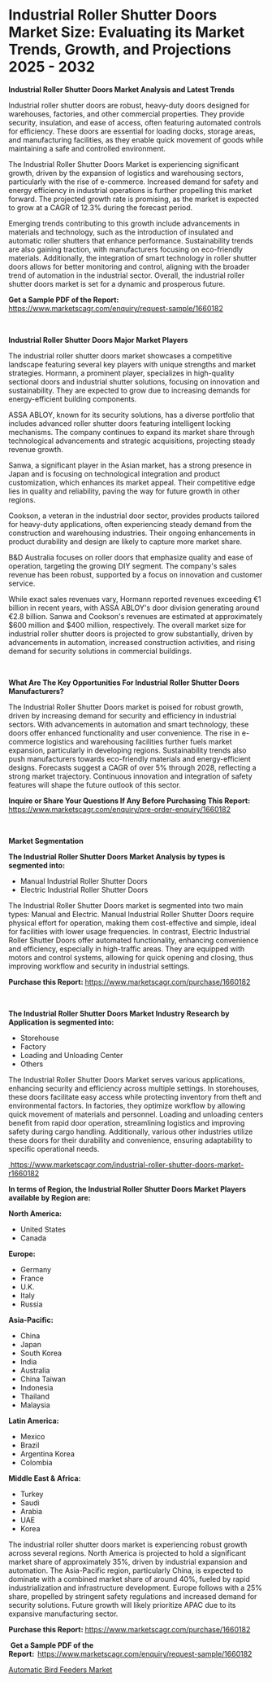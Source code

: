 <p><h1>Industrial Roller Shutter Doors Market Size: Evaluating its Market Trends, Growth, and Projections 2025 - 2032</h1></p><p><strong>Industrial Roller Shutter Doors Market Analysis and Latest Trends</strong></p>
<p><p>Industrial roller shutter doors are robust, heavy-duty doors designed for warehouses, factories, and other commercial properties. They provide security, insulation, and ease of access, often featuring automated controls for efficiency. These doors are essential for loading docks, storage areas, and manufacturing facilities, as they enable quick movement of goods while maintaining a safe and controlled environment.</p><p>The Industrial Roller Shutter Doors Market is experiencing significant growth, driven by the expansion of logistics and warehousing sectors, particularly with the rise of e-commerce. Increased demand for safety and energy efficiency in industrial operations is further propelling this market forward. The projected growth rate is promising, as the market is expected to grow at a CAGR of 12.3% during the forecast period.</p><p>Emerging trends contributing to this growth include advancements in materials and technology, such as the introduction of insulated and automatic roller shutters that enhance performance. Sustainability trends are also gaining traction, with manufacturers focusing on eco-friendly materials. Additionally, the integration of smart technology in roller shutter doors allows for better monitoring and control, aligning with the broader trend of automation in the industrial sector. Overall, the industrial roller shutter doors market is set for a dynamic and prosperous future.</p></p>
<p><strong>Get a Sample PDF of the Report:&nbsp;</strong> <a href="https://www.marketscagr.com/enquiry/request-sample/1660182?utm_campaign=2320&utm_medium=2&utm_source=Github&utm_content=ia&utm_term=20022025&utm_id=industrial-roller-shutter-doors">https://www.marketscagr.com/enquiry/request-sample/1660182</a></p>
<p>&nbsp;</p>
<p><strong>Industrial Roller Shutter Doors Major Market Players</strong></p>
<p><p>The industrial roller shutter doors market showcases a competitive landscape featuring several key players with unique strengths and market strategies. Hormann, a prominent player, specializes in high-quality sectional doors and industrial shutter solutions, focusing on innovation and sustainability. They are expected to grow due to increasing demands for energy-efficient building components.</p><p>ASSA ABLOY, known for its security solutions, has a diverse portfolio that includes advanced roller shutter doors featuring intelligent locking mechanisms. The company continues to expand its market share through technological advancements and strategic acquisitions, projecting steady revenue growth.</p><p>Sanwa, a significant player in the Asian market, has a strong presence in Japan and is focusing on technological integration and product customization, which enhances its market appeal. Their competitive edge lies in quality and reliability, paving the way for future growth in other regions.</p><p>Cookson, a veteran in the industrial door sector, provides products tailored for heavy-duty applications, often experiencing steady demand from the construction and warehousing industries. Their ongoing enhancements in product durability and design are likely to capture more market share.</p><p>B&D Australia focuses on roller doors that emphasize quality and ease of operation, targeting the growing DIY segment. The company's sales revenue has been robust, supported by a focus on innovation and customer service.</p><p>While exact sales revenues vary, Hormann reported revenues exceeding €1 billion in recent years, with ASSA ABLOY's door division generating around €2.8 billion. Sanwa and Cookson's revenues are estimated at approximately $600 million and $400 million, respectively. The overall market size for industrial roller shutter doors is projected to grow substantially, driven by advancements in automation, increased construction activities, and rising demand for security solutions in commercial buildings.</p></p>
<p>&nbsp;</p>
<p><strong>What Are The Key Opportunities For Industrial Roller Shutter Doors Manufacturers?</strong></p>
<p><p>The Industrial Roller Shutter Doors market is poised for robust growth, driven by increasing demand for security and efficiency in industrial sectors. With advancements in automation and smart technology, these doors offer enhanced functionality and user convenience. The rise in e-commerce logistics and warehousing facilities further fuels market expansion, particularly in developing regions. Sustainability trends also push manufacturers towards eco-friendly materials and energy-efficient designs. Forecasts suggest a CAGR of over 5% through 2028, reflecting a strong market trajectory. Continuous innovation and integration of safety features will shape the future outlook of this sector.</p></p>
<p><strong>Inquire or Share Your Questions If Any Before Purchasing This Report:</strong> <a href="https://www.marketscagr.com/enquiry/pre-order-enquiry/1660182?utm_campaign=2320&utm_medium=2&utm_source=Github&utm_content=ia&utm_term=20022025&utm_id=industrial-roller-shutter-doors">https://www.marketscagr.com/enquiry/pre-order-enquiry/1660182</a></p>
<p>&nbsp;</p>
<p><strong>Market Segmentation</strong></p>
<p><strong>The Industrial Roller Shutter Doors Market Analysis by types is segmented into:</strong></p>
<p><ul><li>Manual Industrial Roller Shutter Doors</li><li>Electric Industrial Roller Shutter Doors</li></ul></p>
<p><p>The Industrial Roller Shutter Doors market is segmented into two main types: Manual and Electric. Manual Industrial Roller Shutter Doors require physical effort for operation, making them cost-effective and simple, ideal for facilities with lower usage frequencies. In contrast, Electric Industrial Roller Shutter Doors offer automated functionality, enhancing convenience and efficiency, especially in high-traffic areas. They are equipped with motors and control systems, allowing for quick opening and closing, thus improving workflow and security in industrial settings.</p></p>
<p><strong>Purchase this Report:&nbsp;</strong><a href="https://www.marketscagr.com/purchase/1660182?utm_campaign=2320&utm_medium=2&utm_source=Github&utm_content=ia&utm_term=20022025&utm_id=industrial-roller-shutter-doors">https://www.marketscagr.com/purchase/1660182</a></p>
<p>&nbsp;</p>
<p><strong>The Industrial Roller Shutter Doors Market Industry Research by Application is segmented into:</strong></p>
<p><ul><li>Storehouse</li><li>Factory</li><li>Loading and Unloading Center</li><li>Others</li></ul></p>
<p><p>The Industrial Roller Shutter Doors Market serves various applications, enhancing security and efficiency across multiple settings. In storehouses, these doors facilitate easy access while protecting inventory from theft and environmental factors. In factories, they optimize workflow by allowing quick movement of materials and personnel. Loading and unloading centers benefit from rapid door operation, streamlining logistics and improving safety during cargo handling. Additionally, various other industries utilize these doors for their durability and convenience, ensuring adaptability to specific operational needs.</p></p>
<p><a href="https://www.marketscagr.com/industrial-roller-shutter-doors-market-r1660182?utm_campaign=2320&utm_medium=2&utm_source=Github&utm_content=ia&utm_term=20022025&utm_id=industrial-roller-shutter-doors">&nbsp;https://www.marketscagr.com/industrial-roller-shutter-doors-market-r1660182</a></p>
<p><strong>In terms of Region, the Industrial Roller Shutter Doors Market Players available by Region are:</strong></p>
<p>
    <p> <strong> North America: </strong>
        <ul>
            <li>United States</li>
            <li>Canada</li>
        </ul>
        </p> 
    <p> <strong> Europe: </strong>
        <ul>
            <li>Germany</li>
            <li>France</li>
            <li>U.K.</li>
            <li>Italy</li>
            <li>Russia</li>
        </ul>
        </p> 
    <p> <strong> Asia-Pacific: </strong>
        <ul>
            <li>China</li>
            <li>Japan</li>
            <li>South Korea</li>
            <li>India</li>
            <li>Australia</li>
            <li>China Taiwan</li>
            <li>Indonesia</li>
            <li>Thailand</li>
            <li>Malaysia</li>
        </ul>
        </p> 
    <p> <strong> Latin America: </strong>
        <ul>
            <li>Mexico</li>
            <li>Brazil</li>
            <li>Argentina Korea</li>
            <li>Colombia</li>
        </ul>
        </p> 
    <p> <strong> Middle East & Africa: </strong>
        <ul>
            <li>Turkey</li>
            <li>Saudi</li>
            <li>Arabia</li>
            <li>UAE</li>
            <li>Korea</li>
        </ul>
    </p>
    </p>
<p><p>The industrial roller shutter doors market is experiencing robust growth across several regions. North America is projected to hold a significant market share of approximately 35%, driven by industrial expansion and automation. The Asia-Pacific region, particularly China, is expected to dominate with a combined market share of around 40%, fueled by rapid industrialization and infrastructure development. Europe follows with a 25% share, propelled by stringent safety regulations and increased demand for security solutions. Future growth will likely prioritize APAC due to its expansive manufacturing sector.</p></p>
<p><strong>Purchase this Report: </strong><a href="https://www.marketscagr.com/purchase/1660182?utm_campaign=2320&utm_medium=2&utm_source=Github&utm_content=ia&utm_term=20022025&utm_id=industrial-roller-shutter-doors">https://www.marketscagr.com/purchase/1660182</a></p>
<p>&nbsp;<strong>Get a Sample PDF of the Report:&nbsp;&nbsp;</strong><a href="https://www.marketscagr.com/enquiry/request-sample/1660182?utm_campaign=2320&utm_medium=2&utm_source=Github&utm_content=ia&utm_term=20022025&utm_id=industrial-roller-shutter-doors">https://www.marketscagr.com/enquiry/request-sample/1660182</a></p>
<p><strong></strong></p>
<p><p><a href="https://github.com/dierdrecrichton210/Market-Research-Report-List-1/blob/main/automatic-bird-feeders-market.md?utm_campaign=2320&utm_medium=2&utm_source=Github&utm_content=ia&utm_term=20022025&utm_id=industrial-roller-shutter-doors">Automatic Bird Feeders Market</a></p></p>